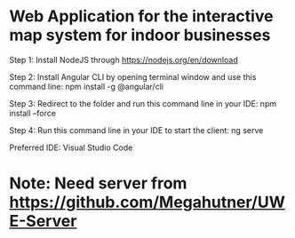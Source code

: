 # Web Application for the interactive map system for indoor businesses

Step 1: Install NodeJS through https://nodejs.org/en/download

Step 2: Install Angular CLI by opening terminal window and use this command line:
npm install -g @angular/cli

Step 3: Redirect to the folder and run this command line in your IDE: 
npm install –force

Step 4: Run this command line in your IDE to start the client: 
ng serve

Preferred IDE: Visual Studio Code
# Note: Need server from https://github.com/Megahutner/UWE-Server
